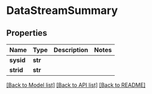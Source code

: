 # DataStreamSummary

## Properties
Name | Type | Description | Notes
------------ | ------------- | ------------- | -------------
**sysid** | **str** |  | 
**strid** | **str** |  | 

[[Back to Model list]](../README.md#documentation-for-models) [[Back to API list]](../README.md#documentation-for-api-endpoints) [[Back to README]](../README.md)


